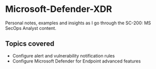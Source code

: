 # Microsoft-Defender-XDR
Personal notes, examples and insights as I go through the SC-200: MS SecOps Analyst content.


## Topics covered

* Configure alert and vulnerability notification rules
* Configure Microsoft Defender for Endpoint advanced features
